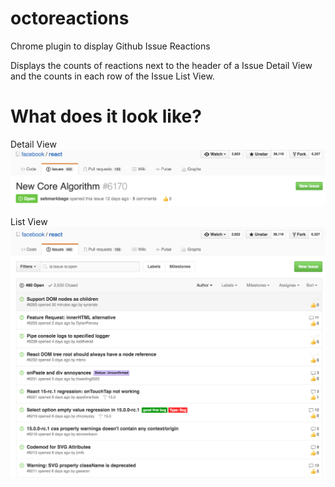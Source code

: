 <!--![Travis](https://travis-ci.org/easyCZ/octoreactions.svg)-->

# octoreactions
Chrome plugin to display Github Issue Reactions

Displays the counts of reactions next to the header of a Issue Detail View and the counts in each row of the Issue List View.

# What does it look like?

Detail View
![Issue Detail View](./screenshots/detail.png)

List View
![Issue Detail View](./screenshots/list.png)
